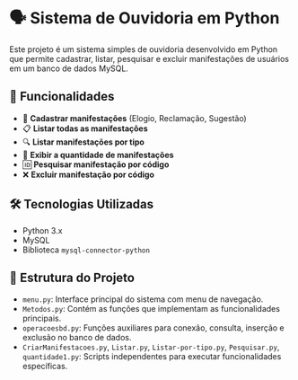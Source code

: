 # 🗣️ Sistema de Ouvidoria em Python

Este projeto é um sistema simples de ouvidoria desenvolvido em Python que permite cadastrar, listar, pesquisar e excluir manifestações de usuários em um banco de dados MySQL.

## 📌 Funcionalidades

- 📄 **Cadastrar manifestações** (Elogio, Reclamação, Sugestão)
- 📋 **Listar todas as manifestações**
- 🔍 **Listar manifestações por tipo**
- 🔢 **Exibir a quantidade de manifestações**
- 🆔 **Pesquisar manifestação por código**
- ❌ **Excluir manifestação por código**

## 🛠️ Tecnologias Utilizadas

- Python 3.x
- MySQL
- Biblioteca `mysql-connector-python`

## 🧩 Estrutura do Projeto

- `menu.py`: Interface principal do sistema com menu de navegação.
- `Metodos.py`: Contém as funções que implementam as funcionalidades principais.
- `operacoesbd.py`: Funções auxiliares para conexão, consulta, inserção e exclusão no banco de dados.
- `CriarManifestacoes.py`, `Listar.py`, `Listar-por-tipo.py`, `Pesquisar.py`, `quantidade1.py`: Scripts independentes para executar funcionalidades específicas.

